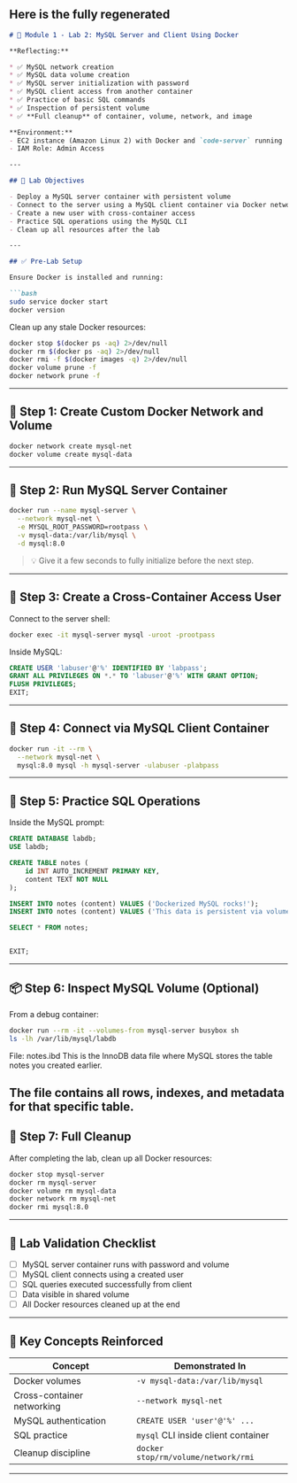 Here is the fully regenerated 
---

````markdown
# 🧪 Module 1 - Lab 2: MySQL Server and Client Using Docker

**Reflecting:**

* ✅ MySQL network creation
* ✅ MySQL data volume creation
* ✅ MySQL server initialization with password
* ✅ MySQL client access from another container
* ✅ Practice of basic SQL commands
* ✅ Inspection of persistent volume
* ✅ **Full cleanup** of container, volume, network, and image

**Environment:**  
- EC2 instance (Amazon Linux 2) with Docker and `code-server` running  
- IAM Role: Admin Access

---

## 🎯 Lab Objectives

- Deploy a MySQL server container with persistent volume
- Connect to the server using a MySQL client container via Docker network
- Create a new user with cross-container access
- Practice SQL operations using the MySQL CLI
- Clean up all resources after the lab

---

## ✅ Pre-Lab Setup

Ensure Docker is installed and running:

```bash
sudo service docker start
docker version
````

Clean up any stale Docker resources:

```bash
docker stop $(docker ps -aq) 2>/dev/null
docker rm $(docker ps -aq) 2>/dev/null
docker rmi -f $(docker images -q) 2>/dev/null
docker volume prune -f
docker network prune -f
```

---

## 🧱 Step 1: Create Custom Docker Network and Volume

```bash
docker network create mysql-net
docker volume create mysql-data
```

---

## 🐬 Step 2: Run MySQL Server Container

```bash
docker run --name mysql-server \
  --network mysql-net \
  -e MYSQL_ROOT_PASSWORD=rootpass \
  -v mysql-data:/var/lib/mysql \
  -d mysql:8.0
```

> 💡 Give it a few seconds to fully initialize before the next step.

---

## 🔐 Step 3: Create a Cross-Container Access User

Connect to the server shell:

```bash
docker exec -it mysql-server mysql -uroot -prootpass
```

Inside MySQL:

```sql
CREATE USER 'labuser'@'%' IDENTIFIED BY 'labpass';
GRANT ALL PRIVILEGES ON *.* TO 'labuser'@'%' WITH GRANT OPTION;
FLUSH PRIVILEGES;
EXIT;
```

---

## 🔌 Step 4: Connect via MySQL Client Container

```bash
docker run -it --rm \
  --network mysql-net \
  mysql:8.0 mysql -h mysql-server -ulabuser -plabpass
```

---

## 🧪 Step 5: Practice SQL Operations

Inside the MySQL prompt:

```sql
CREATE DATABASE labdb;
USE labdb;

CREATE TABLE notes (
    id INT AUTO_INCREMENT PRIMARY KEY,
    content TEXT NOT NULL
);

INSERT INTO notes (content) VALUES ('Dockerized MySQL rocks!');
INSERT INTO notes (content) VALUES ('This data is persistent via volume!');

SELECT * FROM notes;


EXIT;
```

---

## 📦 Step 6: Inspect MySQL Volume (Optional)

From a debug container:

```bash
docker run --rm -it --volumes-from mysql-server busybox sh
ls -lh /var/lib/mysql/labdb
```

File: notes.ibd
This is the InnoDB data file where MySQL stores the table notes you created earlier.

The file contains all rows, indexes, and metadata for that specific table.
---

## 🧹 Step 7: Full Cleanup

After completing the lab, clean up all Docker resources:

```bash
docker stop mysql-server
docker rm mysql-server
docker volume rm mysql-data
docker network rm mysql-net
docker rmi mysql:8.0
```

---

## 📝 Lab Validation Checklist

* [ ] MySQL server container runs with password and volume
* [ ] MySQL client connects using a created user
* [ ] SQL queries executed successfully from client
* [ ] Data visible in shared volume
* [ ] All Docker resources cleaned up at the end

---

## 📘 Key Concepts Reinforced

| Concept                    | Demonstrated In                     |
| -------------------------- | ----------------------------------- |
| Docker volumes             | `-v mysql-data:/var/lib/mysql`      |
| Cross-container networking | `--network mysql-net`               |
| MySQL authentication       | `CREATE USER 'user'@'%' ...`        |
| SQL practice               | `mysql` CLI inside client container |
| Cleanup discipline         | `docker stop/rm/volume/network/rmi` |

---
